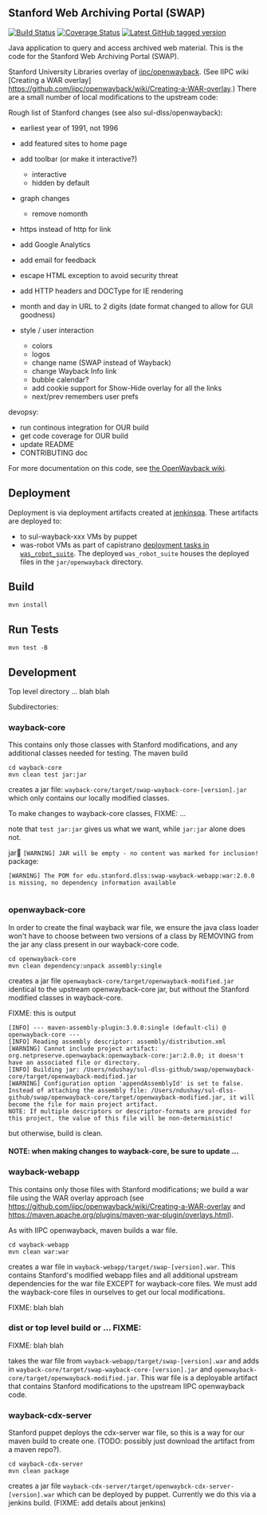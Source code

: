 ## Stanford Web Archiving Portal (SWAP)

[![Build Status](https://travis-ci.org/sul-dlss/swap.svg?branch=master)](https://travis-ci.org/sul-dlss/swap)
[![Coverage Status](https://coveralls.io/repos/github/sul-dlss/swap/badge.svg)](https://coveralls.io/github/sul-dlss/swap)
[![Latest GitHub tagged version](https://badge.fury.io/gh/sul-dlss%swap.svg)](https://badge.fury.io/gh/sul-dlss%2Fswap)

Java application to query and access archived web material. This is the code for the Stanford Web Archiving Portal (SWAP).

Stanford University Libraries overlay of [iipc/openwayback](https://github.com/iipc/openwayback).  (See IIPC wiki [Creating a WAR overlay] https://github.com/iipc/openwayback/wiki/Creating-a-WAR-overlay.)  There are a small number of local modifications to the upstream code:

Rough list of Stanford changes (see also sul-dlss/openwayback):

- earliest year of 1991, not 1996
- add featured sites to home page
- add toolbar (or make it interactive?)
  - interactive
  - hidden by default
- graph changes
  - remove nomonth
- https instead of http for link
- add Google Analytics
- add email for feedback
- escape HTML exception to avoid security threat
- add HTTP headers and DOCType for IE rendering
- month and day in URL to 2 digits (date format changed to allow for GUI goodness)

- style / user interaction
  - colors
  - logos
  - change name (SWAP instead of Wayback)
  - change Wayback Info link
  - bubble calendar?
  - add cookie support for Show-Hide overlay for all the links
  - next/prev remembers user prefs

devopsy:
- run continous integration for OUR build
- get code coverage for OUR build
- update README
- CONTRIBUTING doc


For more documentation on this code, see [the OpenWayback wiki](https://github.com/iipc/openwayback/wiki).

## Deployment

Deployment is via deployment artifacts created at [jenkinsqa](https://jenkinsqa.stanford.edu/job/was-swap/).  These artifacts are deployed to:
- to sul-wayback-xxx VMs by puppet
- was-robot VMs as part of capistrano [deployment tasks in `was_robot_suite`](https://github.com/sul-dlss/was_robot_suite/blob/master/config/deploy.rb#L47-L54). The deployed `was_robot_suite` houses the deployed files in the `jar/openwayback` directory.

## Build
```
mvn install
```

## Run Tests
```
mvn test -B
```

## Development

Top level directory ... blah blah


Subdirectories:

### wayback-core

This contains only those classes with Stanford modifications, and any additional classes needed for testing.  The maven build

```
cd wayback-core
mvn clean test jar:jar
```

creates a jar file: `wayback-core/target/swap-wayback-core-[version].jar` which only contains
our locally modified classes.

To make changes to wayback-core classes, FIXME: ...


note that `test jar:jar` gives us what we want, while `jar:jar` alone does not.

jar:jar:  `[WARNING] JAR will be empty - no content was marked for inclusion!`
package:  

`[WARNING] The POM for edu.stanford.dlss:swap-wayback-webapp:war:2.0.0 is missing, no dependency information available`
```[ERROR] Failed to execute goal org.apache.maven.plugins:maven-dependency-plugin:3.0.0:unpack (unpack) on project swap-wayback-core: Unable to find/resolve artifact. Failure to find edu.stanford.dlss:swap-wayback-webapp:war:2.0.0 in https://oss.sonatype.org/content/repositories/releases/ was cached in the local repository, resolution will not be reattempted until the update interval of oss.sonatype.org has elapsed or updates are forced -> [Help 1]
```


### openwayback-core

In order to create the final wayback war file, we ensure the java class loader won't have to choose between two versions of a class by REMOVING  from the jar any class present in our wayback-core code.

```
cd openwayback-core
mvn clean dependency:unpack assembly:single
```

creates a jar file `openwayback-core/target/openwayback-modified.jar` identical to the upstream openwayback-core jar, but without the Stanford modified classes in wayback-core.

FIXME:  this is output
```
[INFO] --- maven-assembly-plugin:3.0.0:single (default-cli) @ openwayback-core ---
[INFO] Reading assembly descriptor: assembly/distribution.xml
[WARNING] Cannot include project artifact: org.netpreserve.openwayback:openwayback-core:jar:2.0.0; it doesn't have an associated file or directory.
[INFO] Building jar: /Users/ndushay/sul-dlss-github/swap/openwayback-core/target/openwayback-modified.jar
[WARNING] Configuration option 'appendAssemblyId' is set to false.
Instead of attaching the assembly file: /Users/ndushay/sul-dlss-github/swap/openwayback-core/target/openwayback-modified.jar, it will become the file for main project artifact.
NOTE: If multiple descriptors or descriptor-formats are provided for this project, the value of this file will be non-deterministic!
```

but otherwise, build is clean.


#### NOTE:  when making changes to wayback-core, be sure to update ...



### wayback-webapp

This contains only those files with Stanford modifications;  we build a war file using the WAR overlay approach (see https://github.com/iipc/openwayback/wiki/Creating-a-WAR-overlay and https://maven.apache.org/plugins/maven-war-plugin/overlays.html).  

As with IIPC openwayback, maven builds a war file.

```
cd wayback-webapp
mvn clean war:war
```

creates a war file in `wayback-webapp/target/swap-[version].war`.  This contains Stanford's modified webapp files and all additional upstream dependencies for the war file EXCEPT for wayback-core files.  We must add the wayback-core files in ourselves to get our local modifications.


FIXME:  blah blah


###  dist or top level build or ... FIXME:

FIXME:  blah blah

takes the war file from `wayback-webapp/target/swap-[version].war` and adds in `wayback-core/target/swap-wayback-core-[version].jar` and `openwayback-core/target/openwayback-modified.jar`.  This war file is a deployable artifact that contains Stanford modifications to the upstream IIPC openwayback code.


### wayback-cdx-server

Stanford puppet deploys the cdx-server war file, so this is a way for our maven build to create one.  (TODO: possibly just download the artifact from a maven repo?).  

```
cd wayback-cdx-server
mvn clean package
```

creates a jar file `wayback-cdx-server/target/openwaybck-cdx-server-[version].war` which can be deployed by puppet.  Currently we do this via a jenkins build.  (FIXME:  add details about jenkins)
